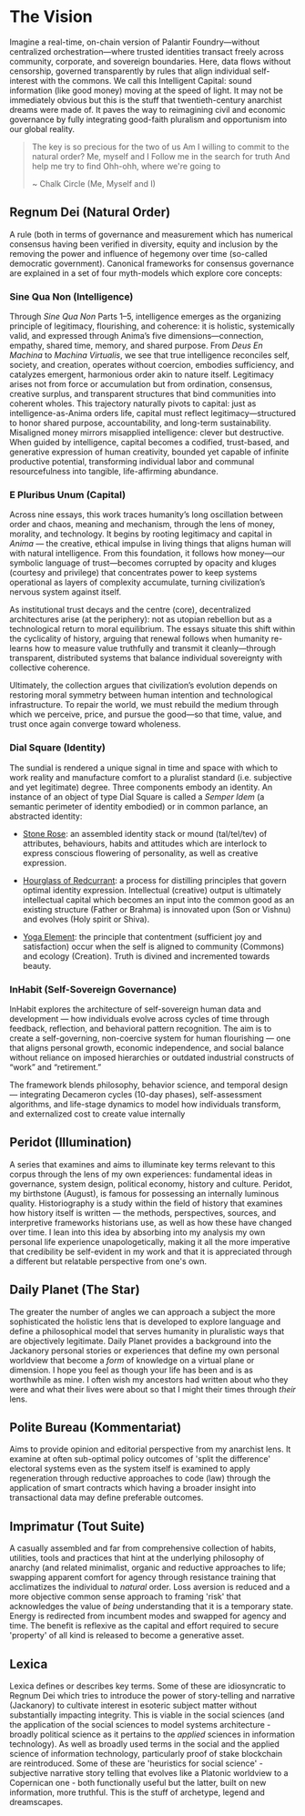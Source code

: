 # The Vision #
Imagine a real-time, on-chain version of Palantir Foundry—without centralized orchestration—where trusted identities transact freely across community, corporate, and sovereign boundaries. Here, data flows without censorship, governed transparently by rules that align individual self-interest with the commons. We call this Intelligent Capital: sound information (like good money) moving at the speed of light. It may not be immediately obvious but this is the stuff that twentieth-century anarchist dreams were made of. It paves the way to reimagining civil and economic governance by fully integrating good-faith pluralism and opportunism into our global reality.



>The key is so precious for the two of us
>Am I willing to commit to the natural order?
>Me, myself and I
>Follow me in the search for truth
>And help me try to find
>Ohh-ohh, where we're going to
>
>~ Chalk Circle (Me, Myself and I)



##  Regnum Dei (Natural Order)

A rule (both in terms of governance and measurement which has numerical consensus having been verified in diversity, equity and inclusion by the removing the power and influence of hegemony over time (so-called democratic government). Canonical frameworks for consensus governance are explained in a set of four myth-models which explore core concepts:



### Sine Qua Non (Intelligence)

Through *Sine Qua Non* Parts 1–5, intelligence emerges as the organizing principle of legitimacy, flourishing, and coherence: it is holistic, systemically valid, and expressed through Anima’s five dimensions—connection, empathy, shared time, memory, and shared purpose. From *Deus En Machina* to *Machina Virtualis*, we see that true intelligence reconciles self, society, and creation, operates without coercion, embodies sufficiency, and catalyzes emergent, harmonious order akin to nature itself. Legitimacy arises not from force or accumulation but from ordination, consensus, creative surplus, and transparent structures that bind communities into coherent wholes. This trajectory naturally pivots to capital: just as intelligence-as-Anima orders life, capital must reflect legitimacy—structured to honor shared purpose, accountability, and long-term sustainability. Misaligned money mirrors misapplied intelligence: clever but destructive. When guided by intelligence, capital becomes a codified, trust-based, and generative expression of human creativity, bounded yet capable of infinite productive potential, transforming individual labor and communal resourcefulness into tangible, life-affirming abundance.



### E Pluribus Unum (Capital)

Across nine essays, this work traces humanity’s long oscillation between order and chaos, meaning and mechanism, through the lens of money, morality, and technology. It begins by rooting legitimacy and capital in *Anima* — the creative, ethical impulse in living things that aligns human will with natural intelligence. From this foundation, it follows how money—our symbolic language of trust—becomes corrupted by opacity and kluges (courtesy and privilege) that concentrates power to keep systems operational as layers of complexity accumulate, turning civilization’s nervous system against itself.

As institutional trust decays and the centre (core), decentralized architectures arise (at the periphery): not as utopian rebellion but as a technological return to moral equilibrium. The essays situate this shift within the cyclicality of history, arguing that renewal follows when humanity re-learns how to measure value truthfully and transmit it cleanly—through transparent, distributed systems that balance individual sovereignty with collective coherence.

Ultimately, the collection argues that civilization’s evolution depends on restoring moral symmetry between human intention and technological infrastructure. To repair the world, we must rebuild the medium through which we perceive, price, and pursue the good—so that time, value, and trust once again converge toward wholeness.



### Dial Square (Identity)

The sundial is rendered a unique signal in time and space with which to work reality and manufacture comfort to a pluralist standard (i.e. subjective and yet legitimate) degree. Three components embody an identity. An instance of an object of type Dial Square is  called a *Semper Idem* (a semantic perimeter of identity embodied) or in common parlance, an abstracted identity:

- <u>Stone Rose</u>: an assembled identity stack or mound (tal/tel/tev) of attributes, behaviours, habits and attitudes which are interlock to express conscious flowering of personality, as well as creative expression. 

- <u>Hourglass of Redcurrant</u>: a process for distilling principles that govern optimal identity expression. Intellectual (creative) output is ultimately intellectual capital which becomes an input into the common good as an existing structure (Father or Brahma) is innovated upon (Son or Vishnu) and evolves (Holy spirit or Shiva).

- <u>Yoga Element</u>: the principle that contentment (sufficient joy and satisfaction) occur when the self is aligned to community (Commons) and ecology (Creation). Truth is divined and incremented towards beauty.



### InHabit (Self-Sovereign Governance)

InHabit explores the architecture of self-sovereign human data and development — how individuals evolve across cycles of time through feedback, reflection, and behavioral pattern recognition. The aim is to create a self-governing, non-coercive system for human flourishing — one that aligns personal growth, economic independence, and social balance without reliance on imposed hierarchies or outdated industrial constructs of “work” and “retirement.”

The framework blends philosophy, behavior science, and temporal design — integrating Decameron cycles (10-day phases), self-assessment algorithms, and life-stage dynamics to model how individuals transform, and externalized cost to create value internally



## Peridot (Illumination)

A series that examines and aims to illuminate key terms relevant to this corpus through the lens of my own experiences: fundamental ideas in governance, system design, political economy, history and culture. Peridot, my birthstone (August), is famous for possessing an internally luminous quality. Historiography is a study within the field of history that examines how history itself is written — the methods, perspectives, sources, and interpretive frameworks historians use, as well as how these have changed over time. I lean into this idea by absorbing into my analysis my own personal life experience unapologetically, making it all the more imperative that credibility be self-evident in my work and that it is appreciated through a different but relatable perspective from one's own.



## Daily Planet (The Star)

The greater the number of angles we can approach a subject the more sophisticated the holistic lens that is developed to explore language and define a philosophical model that serves humanity in pluralistic ways that are objectively legitimate. Daily Planet provides a background into the Jackanory personal stories or experiences that define my  own personal worldview that become a *form* of knowledge on a virtual plane or dimension. I hope you feel as though your life has been and is as worthwhile as mine. I often wish my ancestors had written about who they were and what their lives were about so that I might their times through *their* lens. 



## Polite Bureau (Kommentariat)

Aims to provide opinion and editorial perspective from my anarchist lens. It examine at often sub-optimal policy outcomes of 'split the difference' electoral systems even as the system itself is examined to apply regeneration through reductive approaches to code (law) through the application of smart contracts which having a broader insight into transactional data may define preferable outcomes.



## Imprimatur (Tout Suite)

A casually assembled and far from comprehensive collection of habits, utilities, tools and practices that hint at the underlying philosophy of anarchy (and related minimalist, organic and reductive approaches to life; swapping apparent comfort for agency through resistance training that acclimatizes the individual to *natural* order. Loss aversion is reduced and a more objective common sense approach to framing 'risk' that acknowledges the value of *being* understanding that it is a temporary state. Energy is redirected from incumbent modes and swapped for agency and time. The benefit is reflexive as the capital and effort required to secure 'property' of all kind is released to become a generative asset.



## Lexica

Lexica defines or describes key terms. Some of these are idiosyncratic to Regnum Dei which tries to introduce the power of story-telling and narrative (Jackanory) to cultivate interest in esoteric subject matter without substantially impacting integrity. This is viable in the social sciences (and the application of the social sciences to model systems architecture - broadly political science as it pertains to the *applied* sciences in information technology). As well as broadly used terms in the social and the applied science of information technology, particularly proof of stake blockchain are reintroduced. Some of these are 'heuristics for social science' - subjective narrative story telling that evolves like a Platonic worldview to a Copernican one - both functionally useful but the latter, built on new information, more truthful. This is the stuff of archetype, legend and dreamscapes.